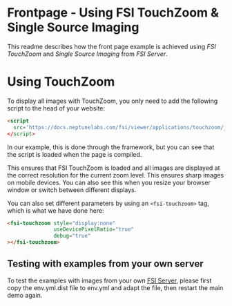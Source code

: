 # Frontpage - Using FSI TouchZoom & Single Source Imaging

This readme describes how the front page example is achieved using *FSI TouchZoom* and *Single Source Imaging* from *FSI Server*.

# Using TouchZoom

To display all images with TouchZoom, you only need to add the following script
to the head of your website:

```html
<script
  src='https://docs.neptunelabs.com/fsi/viewer/applications/touchzoom/js/fsitouchzoom.js'
</script>
```

In our example, this is done through the framework, but you can see that the script is loaded when the page is compiled.

This ensures that FSI TouchZoom is loaded and all images are displayed at the correct resolution for the current zoom level.
This ensures sharp images on mobile devices.
You can also see this when you resize your browser window or switch between different displays.

You can also set different parameters by using an `<fsi-touchzoom>` tag, which is what we have done here:


```html
<fsi-touchzoom style="display:none"
               useDevicePixelRatio="true"
               debug="true"
></fsi-touchzoom>

```

## Testing with examples from your own server

To test the examples with images from your own [FSI Server](https://www.neptunelabs.com/fsi-server/), please first copy the env.yml.dist file to env.yml and adapt the file, then restart the main demo again.
